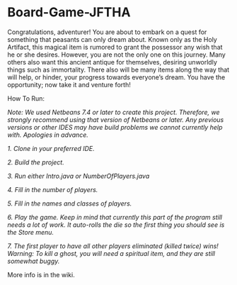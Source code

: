 Board-Game-JFTHA
================
Congratulations, adventurer! You are about to embark on a quest for something that peasants can only dream about. Known only as the Holy Artifact, this magical item is rumored to grant the possessor any wish that he or she desires. However, you are not the only one on this journey. Many others also want this ancient antique for themselves, desiring unworldly things such as immortality. There also will be many items along the way that will help, or hinder, your progress towards everyone’s dream. You have the opportunity; now take it and venture forth!
	
How To Run:

*Note: We used Netbeans 7.4 or later to create this project. Therefore, we strongly recommend using that version of Netbeans or later. Any previous versions or other IDES may have build problems we cannot currently help with. Apologies in advance.*

*1. Clone in your preferred IDE.*

*2. Build the project.*

*3. Run either Intro.java or NumberOfPlayers.java*

*4. Fill in the number of players.*

*5. Fill in the names and classes of players.*

*6. Play the game. Keep in mind that currently this part of the program still needs a lot of work. It auto-rolls the die so the first thing you should see is the Store menu.*

*7. The first player to have all other players eliminated (killed twice) wins! Warning: To kill a ghost, you will need a spiritual item, and they are still somewhat buggy.* 

More info is in the wiki.

